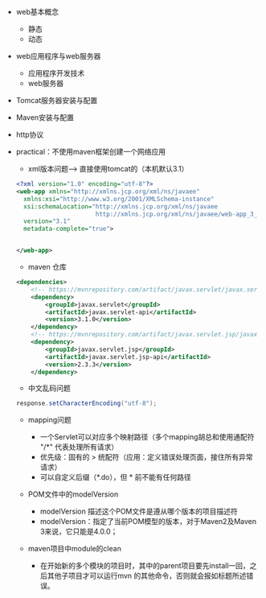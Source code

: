- web基本概念
  - 静态
  - 动态
- web应用程序与web服务器
  - 应用程序开发技术
  - web服务器
- Tomcat服务器安装与配置
- Maven安装与配置
- http协议





- practical：不使用maven框架创建一个网络应用

  - xml版本问题--> 直接使用tomcat的（本机默认3.1）

  ```xml
  <?xml version="1.0" encoding="utf-8"?>
  <web-app xmlns="http://xmlns.jcp.org/xml/ns/javaee"
    xmlns:xsi="http://www.w3.org/2001/XMLSchema-instance"
    xsi:schemaLocation="http://xmlns.jcp.org/xml/ns/javaee
                        http://xmlns.jcp.org/xml/ns/javaee/web-app_3_1.xsd"
    version="3.1"
    metadata-complete="true">
  
  
  </web-app>
  ```

  - maven 仓库

  ```xml
  <dependencies>
      <!-- https://mvnrepository.com/artifact/javax.servlet/javax.servlet-api -->
      <dependency>
          <groupId>javax.servlet</groupId>
          <artifactId>javax.servlet-api</artifactId>
          <version>3.1.0</version>
      </dependency>
      <!-- https://mvnrepository.com/artifact/javax.servlet.jsp/javax.servlet.jsp-api -->
      <dependency>
          <groupId>javax.servlet.jsp</groupId>
          <artifactId>javax.servlet.jsp-api</artifactId>
          <version>2.3.3</version>
      </dependency>
  ```

  - 中文乱码问题

  ```java
  response.setCharacterEncoding("utf-8");
  ```

  - mapping问题
    - 一个Servlet可以对应多个映射路径（多个mapping胡总和使用通配符  "/*" 代表处理所有请求）
    - 优先级：固有的 > 统配符（应用：定义错误处理页面，接住所有异常请求）
    - 可以自定义后缀（*.do），但 * 前不能有任何路径

  - POM文件中的modelVersion
    - modelVersion 描述这个POM文件是遵从哪个版本的项目描述符
    - modelVersion：指定了当前POM模型的版本，对于Maven2及Maven 3来说，它只能是4.0.0；
  - maven项目中module的clean
    -  在开始新的多个模块的项目时，其中的parent项目要先install一回，之后其他子项目才可以运行mvn 的其他命令，否则就会报如标题所述错误。

  

